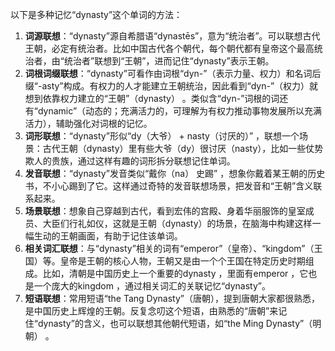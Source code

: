 以下是多种记忆“dynasty”这个单词的方法：
1. **词源联想**：“dynasty”源自希腊语“dynastēs”，意为“统治者”。可以联想古代王朝，必定有统治者。比如中国古代各个朝代，每个朝代都有皇帝这个最高统治者，由“统治者”联想到“王朝”，进而记住“dynasty”表示王朝。
2. **词根词缀联想**：“dynasty”可看作由词根“dyn-”（表示力量、权力）和名词后缀“-asty”构成。有权力的人才能建立王朝统治，因此看到“dyn-”（权力）就想到依靠权力建立的“王朝”（dynasty） 。类似含“dyn-”词根的词还有“dynamic”（动态的；充满活力的，可理解为有权力推动事物发展所以充满活力），辅助强化对词根的记忆。
3. **词形联想**：“dynasty”形似“dy（大爷） + nasty（讨厌的）” ，联想一个场景：古代王朝（dynasty）里有些大爷（dy）很讨厌（nasty），比如一些仗势欺人的贵族，通过这样有趣的词形拆分联想记住单词。
4. **发音联想**：“dynasty”发音类似“戴你（na） 史踢” ，想象你戴着某王朝的历史书，不小心踢到了它。这样通过奇特的发音联想场景，把发音和“王朝”含义联系起来。
5. **场景联想**：想象自己穿越到古代，看到宏伟的宫殿、身着华丽服饰的皇室成员、大臣们行礼如仪，这就是王朝（dynasty）的场景，在脑海中构建这样一幅生动的王朝画面，有助于记住该单词。
6. **相关词汇联想**：与“dynasty”相关的词有“emperor”（皇帝）、“kingdom”（王国）等。皇帝是王朝的核心人物，王朝又是由一个个王国在特定历史时期组成。比如，清朝是中国历史上一个重要的dynasty ，里面有emperor ，它也是一个庞大的kingdom ，通过相关词汇的关联记忆“dynasty”。
7. **短语联想**：常用短语“the Tang Dynasty”（唐朝），提到唐朝大家都很熟悉，是中国历史上辉煌的王朝。反复念叨这个短语，由熟悉的“唐朝”来记住“dynasty”的含义，也可以联想其他朝代短语，如“the Ming Dynasty”（明朝） 。 